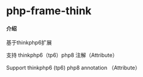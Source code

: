 # php-frame-think

#### 介绍

基于thinkphp6扩展

支持 thinkphp6（tp6）php8 注解（Attribute）


Support thinkphp6 (tp6) php8 annotation （Attribute）
